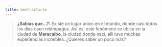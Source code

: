 ```yaml
---
title: best-article
---
```


> **¿Sabías que…?:** Existe un lugar único en el mundo,
> donde casi todos los días caen relámpagos. Así es, este
> fenómeno se ubica en la ciudad de **Maracaibo**, la ciudad
> donde nací, allí tuve muchas experiencias increíbles. 
> ¿Quieres saber un poco mas?
